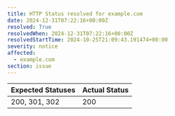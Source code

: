 ```yaml
---
title: HTTP Status resolved for example.com
date: 2024-12-31T07:22:16+00:00Z
resolved: True
resolvedWhen: 2024-12-31T07:22:16+00:00Z
resolvedStartTime: 2024-10-25T21:09:43.191474+00:00
severity: notice
affected:
  - example.com
section: issue
---
```


| Expected Statuses | Actual Status  |
|-------------------|----------------|
| 200, 301, 302 | 200 |
